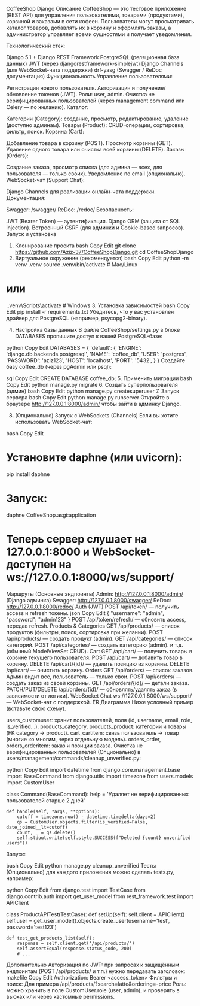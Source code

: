 CoffeeShop Django
Описание
CoffeeShop — это тестовое приложение (REST API) для управления пользователями, товарами (продуктами), корзиной и заказами в сети кофеен. Пользователи могут просматривать каталог товаров, добавлять их в корзину и оформлять заказы, а администратор управляет всеми сущностями и получает уведомления.

Технологический стек:

Django 5.1 + Django REST Framework
PostgreSQL (реляционная база данных)
JWT (через djangorestframework-simplejwt)
Django Channels (для WebSocket-чата поддержки)
drf-yasg (Swagger / ReDoc документация)
Функциональность
Управление пользователями:

Регистрация нового пользователя.
Авторизация и получение/обновление токенов (JWT).
Роли: user, admin.
Очистка не верифицированных пользователей (через management command или Celery — по желанию).
Каталог:

Категории (Category): создание, просмотр, редактирование, удаление (доступно админам).
Товары (Product): CRUD-операции, сортировка, фильтр, поиск.
Корзина (Cart):

Добавление товара в корзину (POST).
Просмотр корзины (GET).
Удаление одного товара или очистка всей корзины (DELETE).
Заказы (Orders):

Создание заказа, просмотр списка (для админа — всех, для пользователя — только своих).
Уведомление по email (опционально).
WebSocket-чат (Support Chat):

Django Channels для реализации онлайн-чата поддержки.
Документация:

Swagger: /swagger/
ReDoc: /redoc/
Безопасность:

JWT (Bearer Token) — аутентификация.
Django ORM (защита от SQL injection).
Встроенный CSRF (для админки и Cookie-based запросов).
Запуск и установка
1. Клонирование проекта
bash
Copy
Edit
git clone https://github.com/Aziz-37/CoffeeShopDjango.git
cd CoffeeShopDjango
2. Виртуальное окружение (рекомендуется)
bash
Copy
Edit
python -m venv .venv
source .venv/bin/activate  # Mac/Linux
# или
.\.venv\Scripts\activate   # Windows
3. Установка зависимостей
bash
Copy
Edit
pip install -r requirements.txt
Убедитесь, что у вас установлен драйвер для PostgreSQL (например, psycopg2-binary).

4. Настройка базы данных
В файле CoffeeShop/settings.py в блоке DATABASES пропишите доступ к вашей PostgreSQL-базе:

python
Copy
Edit
DATABASES = {
    'default': {
        'ENGINE': 'django.db.backends.postgresql',
        'NAME': 'coffee_db',
        'USER': 'postgres',
        'PASSWORD': 'aziz123',
        'HOST': 'localhost',
        'PORT': '5432',
    }
}
Создайте базу coffee_db (через pgAdmin или psql):

sql
Copy
Edit
CREATE DATABASE coffee_db;
5. Применить миграции
bash
Copy
Edit
python manage.py migrate
6. Создать суперпользователя (админ)
bash
Copy
Edit
python manage.py createsuperuser
7. Запуск сервера
bash
Copy
Edit
python manage.py runserver
Откройте в браузере http://127.0.0.1:8000/admin/ чтобы зайти в админку Django.

8. (Опционально) Запуск с WebSockets (Channels)
Если вы хотите использовать WebSocket-чат:

bash
Copy
Edit
# Установите daphne (или uvicorn):
pip install daphne

# Запуск:
daphne CoffeeShop.asgi:application

# Теперь сервер слушает на 127.0.0.1:8000 и WebSocket-доступен на ws://127.0.0.1:8000/ws/support/
Маршруты (Основные эндпоинты)
Admin: http://127.0.0.1:8000/admin/ (Django админка)
Swagger: http://127.0.0.1:8000/swagger/
ReDoc: http://127.0.0.1:8000/redoc/
Auth (JWT)
POST /api/token/ — получить access и refresh токены.
json
Copy
Edit
{
  "username": "admin",
  "password": "admin123"
}
POST /api/token/refresh/ — обновить access, передав refresh.
Products & Categories
GET /api/products/ — список продуктов (фильтры, поиск, сортировка при желании).
POST /api/products/ — создать продукт (admin).
GET /api/categories/ — список категорий.
POST /api/categories/ — создать категорию (admin).
и т.д. (обычный ModelViewSet CRUD).
Cart
GET /api/cart/ — получить товары в корзине текущего пользователя.
POST /api/cart/ — добавить товар в корзину.
DELETE /api/cart/{id}/ — удалить позицию из корзины.
DELETE /api/cart/ — очистить корзину.
Orders
GET /api/orders/ — список заказов.
Админ видит все, пользователь — только свои.
POST /api/orders/ — создать заказ из своей корзины.
GET /api/orders/{id}/ — детали заказа.
PATCH/PUT/DELETE /api/orders/{id}/ — обновлять/удалять заказ (в зависимости от логики).
WebSocket Chat
ws://127.0.0.1:8000/ws/support/ — WebSocket-чат с поддержкой.
ER Диаграмма
Ниже условный пример (вставьте свою схему).

users_customuser: хранит пользователей, поля (id, username, email, role, is_verified...).
products_category, products_product: категории и товары (FK category -> product).
cart_cartitem: связь пользователь → товар (многие ко многим, через отдельную модель).
orders_order, orders_orderitem: заказ и позиции заказа.
Очистка не верифицированных пользователей
(Опционально) в users/management/commands/cleanup_unverified.py:

python
Copy
Edit
import datetime
from django.core.management.base import BaseCommand
from django.utils import timezone
from users.models import CustomUser

class Command(BaseCommand):
    help = 'Удаляет не верифицированных пользователей старше 2 дней'

    def handle(self, *args, **options):
        cutoff = timezone.now() - datetime.timedelta(days=2)
        qs = CustomUser.objects.filter(is_verified=False, date_joined__lt=cutoff)
        count, _ = qs.delete()
        self.stdout.write(self.style.SUCCESS(f"Deleted {count} unverified users"))
Запуск:

bash
Copy
Edit
python manage.py cleanup_unverified
Тесты
(Опционально) для каждого приложения можно сделать tests.py, например:

python
Copy
Edit
from django.test import TestCase
from django.contrib.auth import get_user_model
from rest_framework.test import APIClient

class ProductAPITest(TestCase):
    def setUp(self):
        self.client = APIClient()
        self.user = get_user_model().objects.create_user(username='test', password='test123')

    def test_get_products_list(self):
        response = self.client.get('/api/products/')
        self.assertEqual(response.status_code, 200)
        # ...
Дополнительно
Авторизация по JWT: при запросах к защищённым эндпоинтам (POST /api/products/ и т.п.) нужно передавать заголовок:
makefile
Copy
Edit
Authorization: Bearer <access_token>
Фильтры и поиск: Для примера /api/products/?search=latte&ordering=-price
Роль: можно хранить в поле CustomUser.role (user, admin), и проверять в вьюхах или через кастомные permissions.
